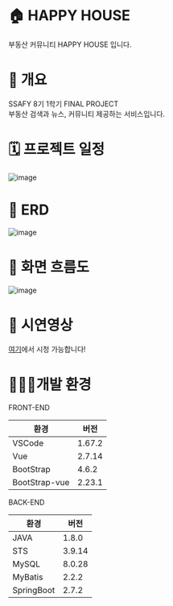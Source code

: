 # 🏠 HAPPY HOUSE

부동산 커뮤니티 HAPPY HOUSE 입니다.

# 🔔 개요

SSAFY 8기 1학기 FINAL PROJECT<br>
부동산 검색과 뉴스, 커뮤니티 제공하는 서비스입니다.


# 🗓 프로젝트 일정

![image](https://user-images.githubusercontent.com/41516670/203812382-39a6f352-0379-4b67-a1b6-d31793bce1bc.png)


# 📑 ERD

![image](https://user-images.githubusercontent.com/41516670/203824343-c0f08e23-172d-4b2d-b54d-7eb60e727ec2.png)




# 📑 화면 흐름도

![image](https://user-images.githubusercontent.com/41516670/203816809-439f229f-8612-4f42-809b-ee0b4c11fb8e.png)


# 📼 시연영상

<a href="https://youtu.be/MadK70OLMYw">여기</a>에서 시청 가능합니다!

# 👩🏻‍💻개발 환경


FRONT-END

|환경|버전|
|--|--|
|VSCode|1.67.2|
|Vue|2.7.14|
|BootStrap|4.6.2|
|BootStrap-vue|2.23.1|


BACK-END

|환경|버전|
|--|--|
|JAVA|1.8.0|
|STS|3.9.14|
|MySQL|8.0.28|
|MyBatis|2.2.2|
|SpringBoot|2.7.2|


